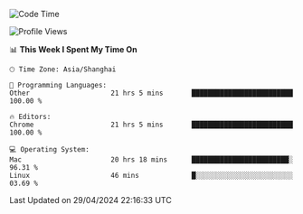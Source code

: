 <!--START_SECTION:waka-->
![Code Time](http://img.shields.io/badge/Code%20Time-2%2C217%20hrs%2045%20mins-blue)

![Profile Views](http://img.shields.io/badge/Profile%20Views-0-blue)

📊 **This Week I Spent My Time On** 

```text
🕑︎ Time Zone: Asia/Shanghai

💬 Programming Languages: 
Other                    21 hrs 5 mins       █████████████████████████   100.00 % 

🔥 Editors: 
Chrome                   21 hrs 5 mins       █████████████████████████   100.00 % 

💻 Operating System: 
Mac                      20 hrs 18 mins      ████████████████████████░   96.31 % 
Linux                    46 mins             █░░░░░░░░░░░░░░░░░░░░░░░░   03.69 % 
```


 Last Updated on 29/04/2024 22:16:33 UTC
<!--END_SECTION:waka-->